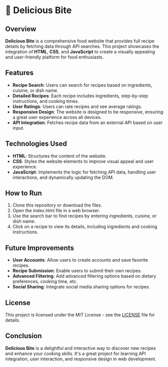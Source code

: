 # 🍲 Delicious Bite

## Overview

**Delicious Bite** is a comprehensive food website that provides full recipe details by fetching data through API searches. This project showcases the integration of **HTML**, **CSS**, and **JavaScript** to create a visually appealing and user-friendly platform for food enthusiasts.

## Features

- **Recipe Search**: Users can search for recipes based on ingredients, cuisine, or dish name.
- **Detailed Recipes**: Each recipe includes ingredients, step-by-step instructions, and cooking times.
- **User Ratings**: Users can rate recipes and see average ratings.
- **Responsive Design**: The website is designed to be responsive, ensuring a great user experience across all devices.
- **API Integration**: Fetches recipe data from an external API based on user input.

## Technologies Used

- **HTML**: Structures the content of the website.
- **CSS**: Styles the website elements to improve visual appeal and user experience.
- **JavaScript**: Implements the logic for fetching API data, handling user interactions, and dynamically updating the DOM.

## How to Run

1. Clone this repository or download the files.
2. Open the index.html file in a web browser.
3. Use the search bar to find recipes by entering ingredients, cuisine, or dish name.
4. Click on a recipe to view its details, including ingredients and cooking instructions.

## Future Improvements

- **User Accounts**: Allow users to create accounts and save favorite recipes.
- **Recipe Submission**: Enable users to submit their own recipes.
- **Advanced Filtering**: Add advanced filtering options based on dietary preferences, cooking time, etc.
- **Social Sharing**: Integrate social media sharing options for recipes.

## License

This project is licensed under the MIT License - see the [LICENSE](LICENSE) file for details.

## Conclusion

**Delicious Bite** is a delightful and interactive way to discover new recipes and enhance your cooking skills. It's a great project for learning API integration, user interaction, and responsive design in web development.

